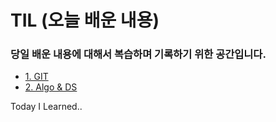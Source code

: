# TIL (오늘 배운 내용)

### 당일 배운 내용에 대해서 복습하며 기록하기 위한 공간입니다.
- [1. GIT](./git-github)
- [2. Algo & DS](./algorithms-data-structure)

Today I Learned..
